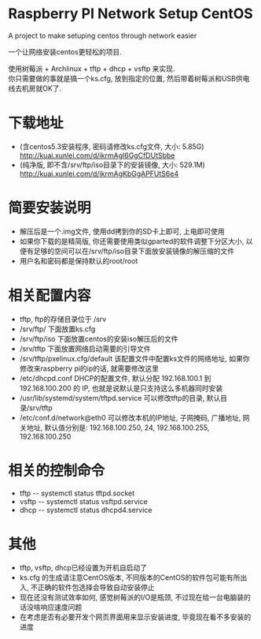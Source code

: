 Raspberry PI Network Setup CentOS
=================================

A project to make setuping centos through network easier<br />

一个让网络安装centos更轻松的项目.<br />

使用树莓派 + Archlinux + tftp + dhcp + vsftp 来实现.<br />
你只需要做的事就是搞一个ks.cfg, 放到指定的位置, 然后带着树莓派和USB供电线去机房就OK了.<br />

下载地址
================================

* (含centos5.3安装程序, 密码请修改ks.cfg文件, 大小: 5.85G) http://kuai.xunlei.com/d/ikrmAgI6GgCfDUtSbbe
* (纯净版, 即不含/srv/ftp/iso目录下的安装镜像, 大小: 529.1M) http://kuai.xunlei.com/d/ikrmAgKbGgAPFUtS6e4

简要安装说明
================================
* 解压后是一个.img文件, 使用dd拷到你的SD卡上即可, 上电即可使用
* 如果你下载的是精简版, 你还需要使用类似gparted的软件调整下分区大小, 以便有足够的空间可以在/srv/ftp/iso目录下面放安装镜像的解压缩的文件
* 用户名和密码都是保持默认的root/root

相关配置内容
================================
* tftp, ftp的存储目录位于 /srv
* /srv/ftp/ 下面放置ks.cfg
* /srv/ftp/iso 下面放置centos的安装iso解压后的文件
* /srv/tftp 下面放置网络启动需要的引导文件
* /srv/tftp/pxelinux.cfg/default 该配置文件中配置ks文件的网络地址, 如果你修改来raspberry pi的ip的话, 就需要修改这里
* /etc/dhcpd.conf DHCP的配置文件, 默认分配 192.168.100.1 到 192.168.100.200 的 IP, 也就是说默认是只支持这么多机器同时安装
* /usr/lib/systemd/system/tftpd.service 可以修改tftp的目录, 默认目录/srv/tftp
* /etc/conf.d/network@eth0 可以修改本机的IP地址, 子网掩码, 广播地址, 网关地址, 默认值分别是: 192.168.100.250, 24, 192.168.100.255, 192.168.100.250

相关的控制命令
================================
* tftp -- systemctl status tftpd.socket
* vsftp -- systemctl status vsftpd.service
* dhcp -- systemctl status dhcpd4.service

其他
================================
* tftp, vsftp, dhcp已经设置为开机自启动了
* ks.cfg 的生成请注意CentOS版本, 不同版本的CentOS的软件包可能有所出入, 不正确的软件包选择会导致自动安装停止
* 现在还没有测试效率如何, 感觉树莓派的I/O是瓶颈, 不过现在给一台电脑装的话没啥响应速度问题
* 在考虑是否有必要开发个网页界面用来显示安装进度, 毕竟现在看不多安装的进度
